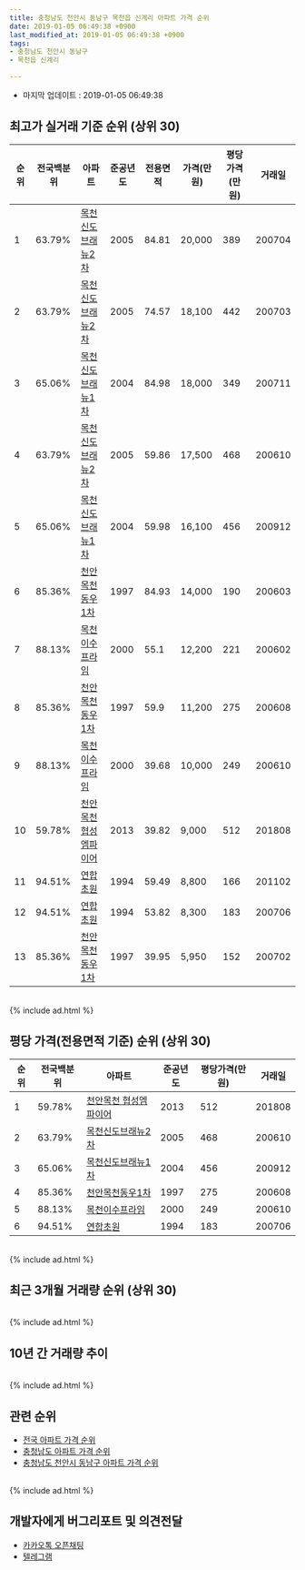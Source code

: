 ```yaml
---
title: 충청남도 천안시 동남구 목천읍 신계리 아파트 가격 순위
date: 2019-01-05 06:49:38 +0900
last_modified_at: 2019-01-05 06:49:38 +0900
tags:
- 충청남도 천안시 동남구
- 목천읍 신계리

---
```


* 마지막 업데이트 : 2019-01-05 06:49:38

## 최고가 실거래 기준 순위 (상위 30)


|순위|전국백분위|아파트|준공년도|전용면적|가격(만원)|평당가격(만원)|거래일|
|---|---|---|---|---|---|---|---|
|1|63.79%|[목천신도브래뉴2차](https://search.naver.com/search.naver?query=%EC%B6%A9%EC%B2%AD%EB%82%A8%EB%8F%84+%EC%B2%9C%EC%95%88%EC%8B%9C+%EB%8F%99%EB%82%A8%EA%B5%AC+%EB%AA%A9%EC%B2%9C%EC%9D%8D+%EC%8B%A0%EA%B3%84%EB%A6%AC+%EB%AA%A9%EC%B2%9C%EC%8B%A0%EB%8F%84%EB%B8%8C%EB%9E%98%EB%89%B42%EC%B0%A8)|2005|84.81|20,000|389|200704|
|2|63.79%|[목천신도브래뉴2차](https://search.naver.com/search.naver?query=%EC%B6%A9%EC%B2%AD%EB%82%A8%EB%8F%84+%EC%B2%9C%EC%95%88%EC%8B%9C+%EB%8F%99%EB%82%A8%EA%B5%AC+%EB%AA%A9%EC%B2%9C%EC%9D%8D+%EC%8B%A0%EA%B3%84%EB%A6%AC+%EB%AA%A9%EC%B2%9C%EC%8B%A0%EB%8F%84%EB%B8%8C%EB%9E%98%EB%89%B42%EC%B0%A8)|2005|74.57|18,100|442|200703|
|3|65.06%|[목천신도브래뉴1차](https://search.naver.com/search.naver?query=%EC%B6%A9%EC%B2%AD%EB%82%A8%EB%8F%84+%EC%B2%9C%EC%95%88%EC%8B%9C+%EB%8F%99%EB%82%A8%EA%B5%AC+%EB%AA%A9%EC%B2%9C%EC%9D%8D+%EC%8B%A0%EA%B3%84%EB%A6%AC+%EB%AA%A9%EC%B2%9C%EC%8B%A0%EB%8F%84%EB%B8%8C%EB%9E%98%EB%89%B41%EC%B0%A8)|2004|84.98|18,000|349|200711|
|4|63.79%|[목천신도브래뉴2차](https://search.naver.com/search.naver?query=%EC%B6%A9%EC%B2%AD%EB%82%A8%EB%8F%84+%EC%B2%9C%EC%95%88%EC%8B%9C+%EB%8F%99%EB%82%A8%EA%B5%AC+%EB%AA%A9%EC%B2%9C%EC%9D%8D+%EC%8B%A0%EA%B3%84%EB%A6%AC+%EB%AA%A9%EC%B2%9C%EC%8B%A0%EB%8F%84%EB%B8%8C%EB%9E%98%EB%89%B42%EC%B0%A8)|2005|59.86|17,500|468|200610|
|5|65.06%|[목천신도브래뉴1차](https://search.naver.com/search.naver?query=%EC%B6%A9%EC%B2%AD%EB%82%A8%EB%8F%84+%EC%B2%9C%EC%95%88%EC%8B%9C+%EB%8F%99%EB%82%A8%EA%B5%AC+%EB%AA%A9%EC%B2%9C%EC%9D%8D+%EC%8B%A0%EA%B3%84%EB%A6%AC+%EB%AA%A9%EC%B2%9C%EC%8B%A0%EB%8F%84%EB%B8%8C%EB%9E%98%EB%89%B41%EC%B0%A8)|2004|59.98|16,100|456|200912|
|6|85.36%|[천안목천동우1차](https://search.naver.com/search.naver?query=%EC%B6%A9%EC%B2%AD%EB%82%A8%EB%8F%84+%EC%B2%9C%EC%95%88%EC%8B%9C+%EB%8F%99%EB%82%A8%EA%B5%AC+%EB%AA%A9%EC%B2%9C%EC%9D%8D+%EC%8B%A0%EA%B3%84%EB%A6%AC+%EC%B2%9C%EC%95%88%EB%AA%A9%EC%B2%9C%EB%8F%99%EC%9A%B01%EC%B0%A8)|1997|84.93|14,000|190|200603|
|7|88.13%|[목천이수프라임](https://search.naver.com/search.naver?query=%EC%B6%A9%EC%B2%AD%EB%82%A8%EB%8F%84+%EC%B2%9C%EC%95%88%EC%8B%9C+%EB%8F%99%EB%82%A8%EA%B5%AC+%EB%AA%A9%EC%B2%9C%EC%9D%8D+%EC%8B%A0%EA%B3%84%EB%A6%AC+%EB%AA%A9%EC%B2%9C%EC%9D%B4%EC%88%98%ED%94%84%EB%9D%BC%EC%9E%84)|2000|55.1|12,200|221|200602|
|8|85.36%|[천안목천동우1차](https://search.naver.com/search.naver?query=%EC%B6%A9%EC%B2%AD%EB%82%A8%EB%8F%84+%EC%B2%9C%EC%95%88%EC%8B%9C+%EB%8F%99%EB%82%A8%EA%B5%AC+%EB%AA%A9%EC%B2%9C%EC%9D%8D+%EC%8B%A0%EA%B3%84%EB%A6%AC+%EC%B2%9C%EC%95%88%EB%AA%A9%EC%B2%9C%EB%8F%99%EC%9A%B01%EC%B0%A8)|1997|59.9|11,200|275|200608|
|9|88.13%|[목천이수프라임](https://search.naver.com/search.naver?query=%EC%B6%A9%EC%B2%AD%EB%82%A8%EB%8F%84+%EC%B2%9C%EC%95%88%EC%8B%9C+%EB%8F%99%EB%82%A8%EA%B5%AC+%EB%AA%A9%EC%B2%9C%EC%9D%8D+%EC%8B%A0%EA%B3%84%EB%A6%AC+%EB%AA%A9%EC%B2%9C%EC%9D%B4%EC%88%98%ED%94%84%EB%9D%BC%EC%9E%84)|2000|39.68|10,000|249|200610|
|10|59.78%|[천안목천 협성엠파이어](https://search.naver.com/search.naver?query=%EC%B6%A9%EC%B2%AD%EB%82%A8%EB%8F%84+%EC%B2%9C%EC%95%88%EC%8B%9C+%EB%8F%99%EB%82%A8%EA%B5%AC+%EB%AA%A9%EC%B2%9C%EC%9D%8D+%EC%8B%A0%EA%B3%84%EB%A6%AC+%EC%B2%9C%EC%95%88%EB%AA%A9%EC%B2%9C+%ED%98%91%EC%84%B1%EC%97%A0%ED%8C%8C%EC%9D%B4%EC%96%B4)|2013|39.82|9,000|512|201808|
|11|94.51%|[연합초원](https://search.naver.com/search.naver?query=%EC%B6%A9%EC%B2%AD%EB%82%A8%EB%8F%84+%EC%B2%9C%EC%95%88%EC%8B%9C+%EB%8F%99%EB%82%A8%EA%B5%AC+%EB%AA%A9%EC%B2%9C%EC%9D%8D+%EC%8B%A0%EA%B3%84%EB%A6%AC+%EC%97%B0%ED%95%A9%EC%B4%88%EC%9B%90)|1994|59.49|8,800|166|201102|
|12|94.51%|[연합초원](https://search.naver.com/search.naver?query=%EC%B6%A9%EC%B2%AD%EB%82%A8%EB%8F%84+%EC%B2%9C%EC%95%88%EC%8B%9C+%EB%8F%99%EB%82%A8%EA%B5%AC+%EB%AA%A9%EC%B2%9C%EC%9D%8D+%EC%8B%A0%EA%B3%84%EB%A6%AC+%EC%97%B0%ED%95%A9%EC%B4%88%EC%9B%90)|1994|53.82|8,300|183|200706|
|13|85.36%|[천안목천동우1차](https://search.naver.com/search.naver?query=%EC%B6%A9%EC%B2%AD%EB%82%A8%EB%8F%84+%EC%B2%9C%EC%95%88%EC%8B%9C+%EB%8F%99%EB%82%A8%EA%B5%AC+%EB%AA%A9%EC%B2%9C%EC%9D%8D+%EC%8B%A0%EA%B3%84%EB%A6%AC+%EC%B2%9C%EC%95%88%EB%AA%A9%EC%B2%9C%EB%8F%99%EC%9A%B01%EC%B0%A8)|1997|39.95|5,950|152|200702|


<br>
{% include ad.html %}
<br>

## 평당 가격(전용면적 기준) 순위 (상위 30)


|순위|전국백분위|아파트|준공년도|평당가격(만원)|거래일|
|---|---|---|---|---|---|
|1|59.78%|[천안목천 협성엠파이어](https://search.naver.com/search.naver?query=%EC%B6%A9%EC%B2%AD%EB%82%A8%EB%8F%84+%EC%B2%9C%EC%95%88%EC%8B%9C+%EB%8F%99%EB%82%A8%EA%B5%AC+%EB%AA%A9%EC%B2%9C%EC%9D%8D+%EC%8B%A0%EA%B3%84%EB%A6%AC+%EC%B2%9C%EC%95%88%EB%AA%A9%EC%B2%9C+%ED%98%91%EC%84%B1%EC%97%A0%ED%8C%8C%EC%9D%B4%EC%96%B4)|2013|512|201808|
|2|63.79%|[목천신도브래뉴2차](https://search.naver.com/search.naver?query=%EC%B6%A9%EC%B2%AD%EB%82%A8%EB%8F%84+%EC%B2%9C%EC%95%88%EC%8B%9C+%EB%8F%99%EB%82%A8%EA%B5%AC+%EB%AA%A9%EC%B2%9C%EC%9D%8D+%EC%8B%A0%EA%B3%84%EB%A6%AC+%EB%AA%A9%EC%B2%9C%EC%8B%A0%EB%8F%84%EB%B8%8C%EB%9E%98%EB%89%B42%EC%B0%A8)|2005|468|200610|
|3|65.06%|[목천신도브래뉴1차](https://search.naver.com/search.naver?query=%EC%B6%A9%EC%B2%AD%EB%82%A8%EB%8F%84+%EC%B2%9C%EC%95%88%EC%8B%9C+%EB%8F%99%EB%82%A8%EA%B5%AC+%EB%AA%A9%EC%B2%9C%EC%9D%8D+%EC%8B%A0%EA%B3%84%EB%A6%AC+%EB%AA%A9%EC%B2%9C%EC%8B%A0%EB%8F%84%EB%B8%8C%EB%9E%98%EB%89%B41%EC%B0%A8)|2004|456|200912|
|4|85.36%|[천안목천동우1차](https://search.naver.com/search.naver?query=%EC%B6%A9%EC%B2%AD%EB%82%A8%EB%8F%84+%EC%B2%9C%EC%95%88%EC%8B%9C+%EB%8F%99%EB%82%A8%EA%B5%AC+%EB%AA%A9%EC%B2%9C%EC%9D%8D+%EC%8B%A0%EA%B3%84%EB%A6%AC+%EC%B2%9C%EC%95%88%EB%AA%A9%EC%B2%9C%EB%8F%99%EC%9A%B01%EC%B0%A8)|1997|275|200608|
|5|88.13%|[목천이수프라임](https://search.naver.com/search.naver?query=%EC%B6%A9%EC%B2%AD%EB%82%A8%EB%8F%84+%EC%B2%9C%EC%95%88%EC%8B%9C+%EB%8F%99%EB%82%A8%EA%B5%AC+%EB%AA%A9%EC%B2%9C%EC%9D%8D+%EC%8B%A0%EA%B3%84%EB%A6%AC+%EB%AA%A9%EC%B2%9C%EC%9D%B4%EC%88%98%ED%94%84%EB%9D%BC%EC%9E%84)|2000|249|200610|
|6|94.51%|[연합초원](https://search.naver.com/search.naver?query=%EC%B6%A9%EC%B2%AD%EB%82%A8%EB%8F%84+%EC%B2%9C%EC%95%88%EC%8B%9C+%EB%8F%99%EB%82%A8%EA%B5%AC+%EB%AA%A9%EC%B2%9C%EC%9D%8D+%EC%8B%A0%EA%B3%84%EB%A6%AC+%EC%97%B0%ED%95%A9%EC%B4%88%EC%9B%90)|1994|183|200706|


<br>
{% include ad.html %}
<br>

## 최근 3개월 거래량 순위 (상위 30)


<div style="width:100%;">
    <canvas id="deal_count_ranking" height="250"></canvas>
</div>


<script>
new Chart(document.getElementById("deal_count_ranking"), {
    type: 'horizontalBar',
    data: {
        labels: ['천안목천동우1차', '목천신도브래뉴2차', '목천신도브래뉴1차', '연합초원', '목천이수프라임'],
        datasets: [{
            label: '실거래 수',
            data: [14, 6, 3, 2, 1],
            borderColor: "rgba(255, 0, 128, 1)",
            backgroundColor: "rgba(255, 0, 128, 0.5)",
            fill: false,
        }]
    },
    options: {
        responsive: true,
        title: {
            display: true,
            text: '최근 3개월 거래량 순위'
        },
        tooltips: {
            mode: 'index',
            intersect: false,
            callbacks: {
                title: function(tooltipItems, data) {
                    return "실거래 수:";
                },
                label: function(tooltipItem, data) {
                    return data.labels[tooltipItem.index] + ": " + tooltipItem.xLabel;
                }
            }
        },
        hover: {
            mode: 'nearest',
            intersect: true
        },
        scales: {
            xAxes: [{
                display: true,
                scaleLabel: {
                    display: true,
                    labelString: '실거래 수'
                },
                ticks: {
                    suggestedMin: 0,
                }
            }],
            yAxes: [{
                display: true,
                ticks: {
                    autoSkip: false,
                    callback: function(value, index, values) {
                        if (value.length > 15)
                            return value.substr(0, 13) + "...";
                        else
                            return value;
                    }
                },
                scaleLabel: {
                    display: false,
                }
            }]
        }
    }
});

</script>


<br>
{% include ad.html %}
<br>

## 10년 간 거래량 추이


<div style="width:100%;">
    <canvas id="deal_progress" height="250"></canvas>
</div>

<script>
new Chart(document.getElementById("deal_progress"), {
    type: 'line',
    data: {
        labels: ['200901','200902','200903','200904','200905','200906','200907','200908','200909','200910','200911','200912','201001','201002','201003','201004','201005','201006','201007','201008','201009','201010','201011','201012','201101','201102','201103','201104','201105','201106','201107','201108','201109','201110','201111','201112','201201','201202','201203','201204','201205','201206','201207','201208','201209','201210','201211','201212','201301','201302','201303','201304','201305','201306','201307','201308','201309','201310','201311','201312','201401','201402','201403','201404','201405','201406','201407','201408','201409','201410','201411','201412','201501','201502','201503','201504','201505','201506','201507','201508','201509','201510','201511','201512','201601','201602','201603','201604','201605','201606','201607','201608','201609','201610','201611','201612','201701','201702','201703','201704','201705','201706','201707','201708','201709','201710','201711','201712','201801','201802','201803','201804','201805','201806','201807','201808','201809','201810','201811','201812','201901'],
        datasets: [{
            label: '실거래 수',
            pointRadius: 1,
            data: [12, 50, 33, 32, 34, 41, 44, 40, 37, 36, 33, 28, 29, 37, 41, 41, 50, 39, 34, 35, 31, 44, 41, 42, 47, 52, 70, 49, 27, 55, 64, 57, 52, 47, 41, 47, 58, 65, 57, 44, 47, 30, 53, 26, 52, 38, 45, 22, 39, 40, 53, 41, 40, 43, 28, 29, 25, 47, 30, 31, 34, 33, 60, 56, 36, 42, 49, 63, 64, 58, 39, 32, 31, 38, 62, 60, 44, 40, 30, 36, 39, 28, 25, 25, 11, 17, 23, 31, 24, 21, 22, 24, 24, 30, 28, 36, 20, 26, 34, 19, 23, 23, 24, 27, 19, 26, 19, 15, 17, 13, 20, 27, 14, 19, 10, 14, 17, 15, 17, 9, 0],
            borderColor: "rgba(255, 201, 14, 1)",
            backgroundColor: "rgba(255, 201, 14, 0.5)",
            fill: true,
        }]
    },
    options: {
        responsive: true,
        title: {
            display: true,
            text: '10년간 거래량 추이'
        },
        tooltips: {
            mode: 'index',
            intersect: false,
        },
        hover: {
            mode: 'nearest',
            intersect: true
        },
        scales: {
            xAxes: [{
                display: true,
                scaleLabel: {
                    display: true,
                    labelString: '년/월'
                }
            }],
            yAxes: [{
                display: true,
                ticks: {
                    suggestedMin: 0,
                },
                scaleLabel: {
                    display: true,
                    labelString: '실거래 수'
                }
            }]
        }
    }
});

</script>


<br>
{% include ad.html %}
<br>

## 관련 순위

- [전국 아파트 가격 순위](https://inasie.github.io/apt-ranking/전국)
- [충청남도 아파트 가격 순위](https://inasie.github.io/apt-ranking/충청남도)
- [충청남도 천안시 동남구 아파트 가격 순위](https://inasie.github.io/apt-ranking/충청남도-천안시-동남구)


<br>
{% include ad.html %}
<br>

## 개발자에게 버그리포트 및 의견전달

- [카카오톡 오픈채팅](https://open.kakao.com/o/gLJUAP4)
- [텔레그램](https://t.me/inasie)

